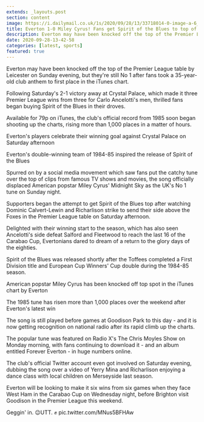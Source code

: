 ```yaml
---
extends: _layouts.post
section: content
image: https://i.dailymail.co.uk/1s/2020/09/28/13/33718014-0-image-a-6_1601296293325.jpg 
title: Everton 1-0 Miley Cyrus! Fans get Spirit of the Blues to top of the iTunes chart 
description: Everton may have been knocked off the top of the Premier League table by Leicester, but theyre still No 1 after fans took a 35-year-old club anthem to first place in the iTunes chart. 
date: 2020-09-28-13-42-58 
categories: [latest, sports] 
featured: true 
--- 
```

Everton may have been knocked off the top of the Premier League table by Leicester on Sunday evening, but they're still No 1 after fans took a 35-year-old club anthem to first place in the iTunes chart.

Following Saturday's 2-1 victory away at Crystal Palace, which made it three Premier League wins from three for Carlo Ancelotti's men, thrilled fans began buying Spirit of the Blues in their droves.

Available for 79p on iTunes, the club's official record from 1985 soon began shooting up the charts, rising more than 1,000 places in a matter of hours.

Everton's players celebrate their winning goal against Crystal Palace on Saturday afternoon

Everton's double-winning team of 1984-85 inspired the release of Spirit of the Blues 

Spurred on by a social media movement which saw fans put the catchy tune over the top of clips from famous TV shows and movies, the song officially displaced American popstar Miley Cyrus' Midnight Sky as the UK's No 1 tune on Sunday night.

Supporters began the attempt to get Spirit of the Blues top after watching Dominic Calvert-Lewin and Richarlison strike to send their side above the Foxes in the Premier League table on Saturday afternoon.

Delighted with their winning start to the season, which has also seen Ancelotti's side defeat Salford and Fleetwood to reach the last 16 of the Carabao Cup, Evertonians dared to dream of a return to the glory days of the eighties.

Spirit of the Blues was released shortly after the Toffees completed a First Division title and European Cup Winners' Cup double during the 1984-85 season.

American popstar Miley Cyrus has been knocked off top spot in the iTunes chart by Everton

The 1985 tune has risen more than 1,000 places over the weekend after Everton's latest win

The song is still played before games at Goodison Park to this day - and it is now getting recognition on national radio after its rapid climb up the charts.

The popular tune was featured on Radio X's The Chris Moyles Show on Monday morning, with fans continuing to download it - and an album entitled Forever Everton - in huge numbers online.

The club's official Twitter account even got involved on Saturday evening, dubbing the song over a video of Yerry Mina and Richarlison enjoying a dance class with local children on Merseyside last season.

Everton will be looking to make it six wins from six games when they face West Ham in the Carabao Cup on Wednesday night, before Brighton visit Goodison in the Premier League this weekend. 

Geggin' in. 😉UTT. ✊ pic.twitter.com/MNus5BFHAw

